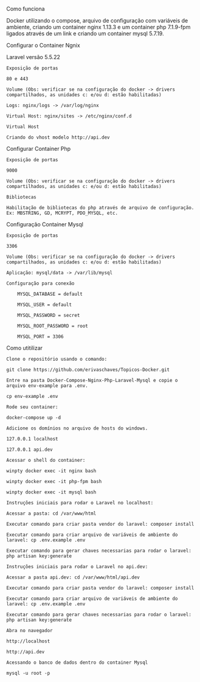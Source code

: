 Como funciona

Docker utilizando o compose, arquivo de configuração com variáveis de ambiente, criando um container nginx 1.13.3 e um container php 7.1.9-fpm ligados através de um link e criando um container mysql 5.7.19.

Configurar o Container Ngnix

Laravel versão 5.5.22


    Exposição de portas

    80 e 443

    Volume (Obs: verificar se na configuração do docker -> drivers compartilhados, as unidades c: e/ou d: estão habilitadas)

    Logs: nginx/logs -> /var/log/nginx

    Virtual Host: nginx/sites -> /etc/nginx/conf.d

    Virtual Host

    Criando do vhost modelo http://api.dev 

Configurar Container Php

    Exposição de portas

    9000

    Volume (Obs: verificar se na configuração do docker -> drivers compartilhados, as unidades c: e/ou d: estão habilitadas)

    Bibliotecas

    Habilitação de bibliotecas do php através de arquivo de configuração. Ex: MBSTRING, GD, MCRYPT, PDO_MYSQL, etc.

Configuração Container Mysql

    Exposição de portas

    3306

    Volume (Obs: verificar se na configuração do docker -> drivers compartilhados, as unidades c: e/ou d: estão habilitadas)

    Aplicação: mysql/data -> /var/lib/mysql

    Configuração para conexão

        MYSQL_DATABASE = default

        MYSQL_USER = default

        MYSQL_PASSWORD = secret

        MYSQL_ROOT_PASSWORD = root

        MYSQL_PORT = 3306

Como utitilizar

    Clone o repositório usando o comando:

    git clone https://github.com/erivaschaves/Topicos-Docker.git

    Entre na pasta Docker-Compose-Nginx-Php-Laravel-Mysql e copie o arquivo env-example para .env.

    cp env-example .env

    Rode seu container:

    docker-compose up -d

    Adicione os domínios no arquivo de hosts do windows.

    127.0.0.1 localhost

    127.0.0.1 api.dev

    Acessar o shell do container:

    winpty docker exec -it nginx bash

    winpty docker exec -it php-fpm bash

    winpty docker exec -it mysql bash

    Instruções iniciais para rodar o Laravel no localhost:

    Acessar a pasta: cd /var/www/html

    Executar comando para criar pasta vendor do laravel: composer install

    Executar comando para criar arquivo de variáveis de ambiente do laravel: cp .env.example .env

    Executar comando para gerar chaves necessarias para rodar o laravel: php artisan key:generate

    Instruções iniciais para rodar o Laravel no api.dev:

    Acessar a pasta api.dev: cd /var/www/html/api.dev

    Executar comando para criar pasta vendor do laravel: composer install

    Executar comando para criar arquivo de variáveis de ambiente do laravel: cp .env.example .env

    Executar comando para gerar chaves necessarias para rodar o laravel: php artisan key:generate

    Abra no navegador

    http://localhost

    http://api.dev

    Acessando o banco de dados dentro do container Mysql

    mysql -u root -p

    
